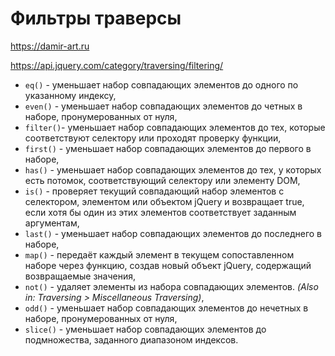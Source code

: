 # Фильтры траверсы
https://damir-art.ru  

https://api.jquery.com/category/traversing/filtering/

- `eq()` - уменьшает набор совпадающих элементов до одного по указанному индексу,
- `even()` - уменьшает набор совпадающих элементов до четных в наборе, пронумерованных от нуля,
- `filter()`- уменьшает набор совпадающих элементов до тех, которые соответствуют селектору или проходят проверку функции,
- `first()` - уменьшает набор совпадающих элементов до первого в наборе,
- `has()` - уменьшает набор совпадающих элементов до тех, у которых есть потомок, соответствующий селектору или элементу DOM,
- `is()` - проверяет текущий совпадающий набор элементов с селектором, элементом или объектом jQuery и возвращает true, если хотя бы один из этих элементов соответствует заданным аргументам,
- `last()` - уменьшает набор совпадающих элементов до последнего в наборе,
- `map()` - передаёт каждый элемент в текущем сопоставленном наборе через функцию, создав новый объект jQuery, содержащий возвращаемые значения,
- `not()` - удаляет элементы из набора совпадающих элементов. *(Also in: Traversing > Miscellaneous Traversing)*,
- `odd()` - уменьшает набор совпадающих элементов до нечетных в наборе, пронумерованных от нуля,
- `slice()` - уменьшает набор совпадающих элементов до подмножества, заданного диапазоном индексов.
